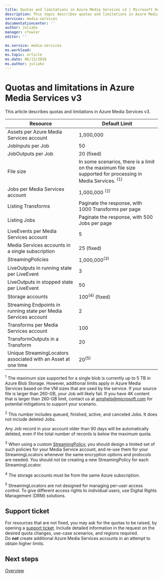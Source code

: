 ```yaml
---
title: Quotas and limitations in Azure Media Services v3 | Microsoft Docs
description: This topic describes quotas and limitations in Azure Media Services v3
services: media-services
documentationcenter: ''
author: Juliako
manager: cfowler
editor: ''

ms.service: media-services
ms.workload: 
ms.topic: article
ms.date: 06/13/2018
ms.author: juliako
---
```


# Quotas and limitations in Azure Media Services v3

This article describes quotas and limitations in Azure Media Services v3.

| Resource | Default Limit | 
| --- | --- | 
| Assets per Azure Media Services account | 1,000,000|
| JobInputs per Job | 50 |
| JobOutputs per Job | 20 (fixed) |
| File size| In some scenarios, there is a limit on the maximum file size supported for processing in Media Services. <sup>(1)</sup> |
| Jobs per Media Services account | 1,000,000 <sup>(2)</sup>|
| Listing Transforms|Paginate the response, with 1000 Transforms per page|
| Listing Jobs|Paginate the response, with 500 Jobs per page|
| LiveEvents per Media Services account |5|
| Media Services accounts in a single subscription | 25 (fixed) |
| StreamingPolicies | 1,000,000<sup>(3)</sup> |
| LiveOutputs in running state per LiveEvent |3|
| LiveOutputs in stopped state per LiveEvent |50|
| Storage accounts | 100<sup>(4)</sup> (fixed) |
| Streaming Endpoints in running state per Media Services account|2|
| Transforms per Media Services account | 100 |
| TransformOutputs in a Transform| 20|
| Unique StreamingLocators associated with an Asset at one time | 20<sup>(5)</sup> |

<sup>1</sup> The maximum size supported for a single blob is currently up to 5 TB in Azure Blob Storage. However, additional limits apply in Azure Media Services based on the VM sizes that are used by the service. If your source file is larger than 260-GB, your Job will likely fail. If you have 4K content that is larger than 260-GB limit, contact us at amshelp@microsoft.com for potential mitigations to support your scenario.

<sup>2</sup> This number includes queued, finished, active, and canceled Jobs. It does not include deleted Jobs. 

Any Job record in your account older than 90 days will be automatically deleted, even if the total number of records is below the maximum quota. 

<sup>3</sup> When using a custom [StreamingPolicy](https://docs.microsoft.com/rest/api/media/streamingpolicies), you should design a limited set of such policies for your Media Service account, and re-use them for your StreamingLocators whenever the same encryption options and protocols are needed. You should not be creating a new StreamingPolicy for each StreamingLocator.

<sup>4</sup> The storage accounts must be from the same Azure subscription.

<sup>5</sup> StreamingLocators are not designed for managing per-user access control. To give different access rights to individual users, use Digital Rights Management (DRM) solutions.

## Support ticket

For resources that are not fixed, you may ask for the quotas to be raised, by opening a [support ticket](https://portal.azure.com/#blade/Microsoft_Azure_Support/HelpAndSupportBlade/newsupportrequest). Include detailed information in the request on the desired quota changes, use-case scenarios, and regions required. <br/>Do **not** create additional Azure Media Services accounts in an attempt to obtain higher limits.

## Next steps

[Overview](media-services-overview.md)
